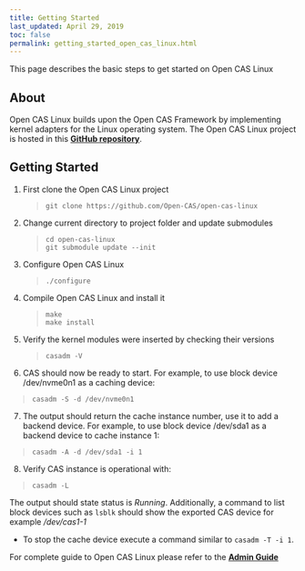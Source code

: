 ```yaml
---
title: Getting Started
last_updated: April 29, 2019
toc: false
permalink: getting_started_open_cas_linux.html
---
```


This page describes the basic steps to get started on Open CAS Linux

## About
Open CAS Linux builds upon the Open CAS Framework by implementing kernel adapters for the Linux operating system.
The Open CAS Linux project is hosted in this [**GitHub repository**](https://github.com/Open-CAS/open-cas-linux).

## Getting Started
1. First clone the Open CAS Linux project
   > ```git clone https://github.com/Open-CAS/open-cas-linux```

2. Change current directory to project folder and update submodules
   > ```cd open-cas-linux```   
   > ```git submodule update --init```

3. Configure Open CAS Linux
    > ```./configure```

4. Compile Open CAS Linux and install it
   > ```make```  
   > ```make install```  

5. Verify the kernel modules were inserted by checking their versions
   > ```casadm -V```

6. CAS should now be ready to start. For example, to use block device /dev/nvme0n1 as a caching device:
 > ```casadm -S -d /dev/nvme0n1```

7. The output should return the cache instance number, use it to add a backend device.
For example, to use block device /dev/sda1 as a backend device to cache instance 1:
 > ```casadm -A -d /dev/sda1 -i 1```

8. Verify CAS instance is operational with:
  > ```casadm -L```

The output should state status is *Running*.
Additionally, a command to list block devices such as ```lsblk``` should show the exported CAS device for example */dev/cas1-1*

- To stop the cache device execute a command similar to ```casadm -T -i 1```.


For complete guide to Open CAS Linux please refer to the [**Admin Guide**](/open_cas_linux_admin_guide.html)

